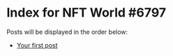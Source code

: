 # Index for NFT World #6797
Posts will be displayed in the order below:

- [Your first post](./001-first.md)

